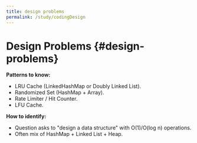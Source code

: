 ```yaml
---
title: design problems
permalink: /study/codingDesign
---
```


# Design Problems {#design-problems}

**Patterns to know:**  
- LRU Cache (LinkedHashMap or Doubly Linked List).  
- Randomized Set (HashMap + Array).  
- Rate Limiter / Hit Counter.  
- LFU Cache.  

**How to identify:**  
- Question asks to "design a data structure" with O(1)/O(log n) operations.  
- Often mix of HashMap + Linked List + Heap.  
